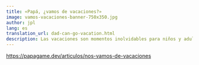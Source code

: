 ```yaml
---
title: «Papá, ¿vamos de vacaciones?»
image: vamos-vacaciones-banner-750x350.jpg
author: jpl
lang: es
translation_url: dad-can-go-vacation.html
description: Las vacaciones son momentos inolvidables para niños y adultos. ¿Hacer juegos en vacaciones? Stugan, un campamento de verano para hacer juegos.
---
```


https://papagame.dev/articulos/nos-vamos-de-vacaciones
